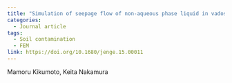 ```yaml
---
title: "Simulation of seepage flow of non-aqueous phase liquid in vadose zone"
categories:
  - Journal article
tags:
  - Soil contamination
  - FEM
link: https://doi.org/10.1680/jenge.15.00011
---
```


Mamoru Kikumoto, Keita Nakamura
